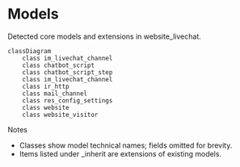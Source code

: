 # Models

Detected core models and extensions in website_livechat.

```mermaid
classDiagram
    class im_livechat_channel
    class chatbot_script
    class chatbot_script_step
    class im_livechat_channel
    class ir_http
    class mail_channel
    class res_config_settings
    class website
    class website_visitor
```

Notes
- Classes show model technical names; fields omitted for brevity.
- Items listed under _inherit are extensions of existing models.
